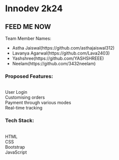<h1>Innodev 2k24</h1>
<h2>FEED ME NOW</h2>
<p>
Team Member Names:
</p>
<ul>
<li> Astha Jaiswal(https://github.com/asthajaiswal312)</li>
<li>Lavanya Agarwal(https://github.com/Lava2403)</li>
<li>Yashshree(https://github.com/YASHSHREEE)</li>
<li>Neelam(https://github.com/3432neelam)</li>
</ul>
</p>
<p>
<h3>Proposed Features:</h3>
<br>
User Login<br>
Customising orders<br>
Payment through various modes<br>
Real-time tracking
</p>
<p>
<h3>Tech Stack:</h3>
<br>
HTML<br>
CSS<br>
Bootstrap<br>
JavaScript
</p>

